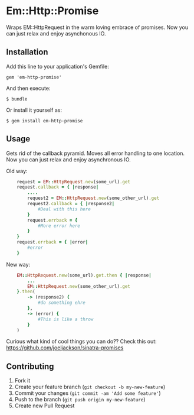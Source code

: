 # Em::Http::Promise

Wraps EM::HttpRequest in the warm loving embrace of promises. Now you can just relax and enjoy asynchonous IO.

## Installation

Add this line to your application's Gemfile:

    gem 'em-http-promise'

And then execute:

    $ bundle

Or install it yourself as:

    $ gem install em-http-promise

## Usage

Gets rid of the callback pyramid. Moves all error handling to one location. Now you can just relax and enjoy asynchronous IO.

Old way: 
```ruby
    request = EM::HttpRequest.new(some_url).get
    request.callback = { |response| 
        ....
        request2 = EM::HttpRequest.new(some_other_url).get
        request2.callback = { |response2|
            #Deal with this here
        }
        request.errback = {
            #More error here
        }
    }
    request.errback = { |error|
        #error
    }
```

New way:
```ruby
    EM::HttpRequest.new(some_url).get.then { |response|
        ...
        EM::HttpRequest.new(some_other_url).get
    }.then(
        -> (response2) {
            #do something ehre
        },
        -> (error) {
            #This is like a throw
        }
    )
```


Curious what kind of cool things you can do?? Check this out:
https://github.com/joeljackson/sinatra-promises
## Contributing

1. Fork it
2. Create your feature branch (`git checkout -b my-new-feature`)
3. Commit your changes (`git commit -am 'Add some feature'`)
4. Push to the branch (`git push origin my-new-feature`)
5. Create new Pull Request
